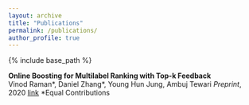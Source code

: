 ```yaml
---
layout: archive
title: "Publications"
permalink: /publications/
author_profile: true
---
```


{% include base_path %}

**Online Boosting for Multilabel Ranking with Top-k Feedback**  
Vinod Raman*, Daniel Zhang*, Young Hun Jung, Ambuj Tewari
_Preprint_, 2020
[link](https://arxiv.org/pdf/1910.10937.pdf)
*Equal Contributions
